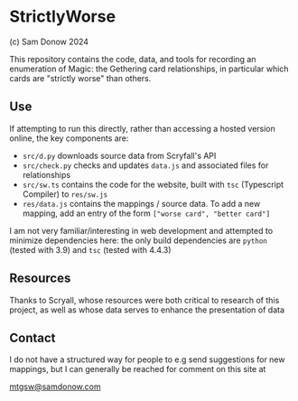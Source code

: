 # StrictlyWorse

(c) Sam Donow 2024

This repository contains the code, data, and tools for recording an enumeration of Magic: the Gethering
card relationships, in particular which cards are "strictly worse" than others.

## Use

If attempting to run this directly, rather than accessing a hosted version online, the key components are:

- `src/d.py` downloads source data from Scryfall's API
- `src/check.py` checks and updates `data.js` and associated files for relationships
- `src/sw.ts` contains the code for the website, built with `tsc` (Typescript Compiler) to `res/sw.js`
- `res/data.js` contains the mappings / source data. To add a new mapping, add an entry of the form `["worse card", "better card"]`

I am not very familiar/interesting in web development and attempted to minimize dependencies here: the only build dependencies are `python` (tested with 3.9) and `tsc` (tested with 4.4.3)

## Resources

Thanks to Scryall, whose resources were both critical to research of this project, as well as whose data serves to 
enhance the presentation of data

## Contact

I do not have a structured way for people to e.g send suggestions for new mappings, but I can generally be reached for comment on this site at

mtgsw@samdonow.com